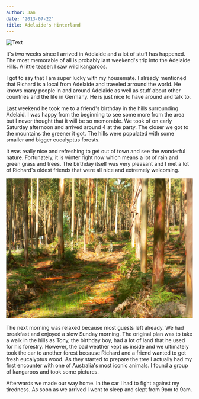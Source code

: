 ```yaml
---
author: Jan
date: '2013-07-22'
title: Adelaide's Hinterland
---
```


![Text](images/hills.jpg)

It's two weeks since I arrived in Adelaide and a lot of stuff has happened. The
most memorable of all is probably last weekend's trip into the Adelaide Hills.
A little teaser: I saw wild kangaroos.

I got to say that I am super lucky with my housemate. I already mentioned that
Richard is a local from Adelaide and traveled arround the world. He knows many
people in and around Adelaide as well as stuff about other countries and the
life in Germany. He is just nice to have around and talk to.

Last weekend he took me to a friend's birthday in the hills surrounding
Adelaid. I was happy from the beginning to see some more from the area but I
never thought that it will be so memorable. We took of on early Saturday
afternoon and arrived around 4 at the party. The closer we got to the mountains
the greener it got. The hills were populated with some smaller and bigger
eucalyptus forests.

It was really nice and refreshing to get out of town and see the wonderful
nature. Fortunately, it is winter right now which means a lot of rain and green
grass and trees. The birthday itself was very pleasant and I met a lot of
Richard's oldest friends that were all nice and extremely welcoming.

![Text](images/kangaroos.jpg)

The next morning was relaxed because most guests left already. We had breakfast
and enjoyed a slow Sunday morning. The original plan was to take a walk in the
hills as Tony, the birthday boy, had a lot of land that he used for his
forestry. However, the bad weather kept us inside and we ultimately took the
car to another forest because Richard and a friend wanted to get fresh
eucalyptus wood. As they started to prepare the tree I actually had my first
encounter with one of Australia's most iconic animals. I found a group of
kangaroos and took some pictures.

Afterwards we made our way home. In the car I had to fight against my 
tiredness. As soon as we arrived I went to sleep and slept from 9pm to 9am.
